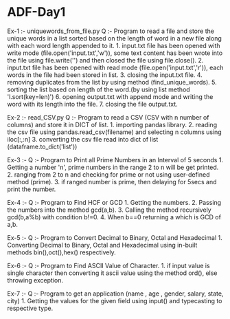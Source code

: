 # ADF-Day1
Ex-1 :- uniquewords_from_file.py
Q :- Program to read a file and store the unique words in a list sorted based on the length of word in a new file along with each word length appended to it.
    1. input.txt file has been opened with write mode (file.open('input.txt','w')), some text content has been wrote into the file using file.write('') and then closed the file using file.close().
    2. input.txt file has been opened with read mode (file.open('input.txt','r')), each words in the file had been stored in list.
    3. closing the input.txt file.
    4. removing duplicates from the list by using method (find_unique_words).
    5. sorting the list based on length of the word.(by using list method 'l.sort(key=len)')
    6. opening output.txt with append mode and writing the word with its length into the file.
    7. closing the file output.txt.

Ex-2 :- read_CSV.py
Q :- Program to read a CSV (CSV with n number of columns) and store it in DICT of list.
    1. importing pandas library.
    2. reading the csv file using pandas.read_csv(filename) and selecting n columns using iloc[:,:n]
    3. converting the csv file read into dict of list (dataframe.to_dict('list'))

Ex-3 :-
Q :- Program to Print all Prime Numbers in an Interval of 5 seconds
    1. Getting a number 'n', prime numbers in the range 2 to n will be get printed.
    2. ranging from 2 to n and checking for prime or not using user-defined method (prime).
    3. if ranged number is prime, then delaying for 5secs and print the number.

Ex-4 :-
Q :- Program to Find HCF or GCD
    1. Getting the numbers.
    2. Passing the numbers into the method gcd(a,b).
    3. Calling the method recursively gcd(b,a%b) with condition b!=0.
    4. When b==0 returning a which is GCD of a,b.

Ex-5 :-
Q :- Program to Convert Decimal to Binary, Octal and Hexadecimal
    1. Converting Decimal to Binary, Octal and Hexadecimal using in-built methods bin(),oct(),hex() respectively.

Ex-6 :-
Q :- Program to Find ASCII Value of Character.
    1. if input value is single character then converting it ascii value using the method ord(), else throwing exception.

Ex-7 :-
Q :- Program to get an application (name , age , gender, salary, state, city)
    1. Getting the values for the given field using input() and typecasting to respective type.